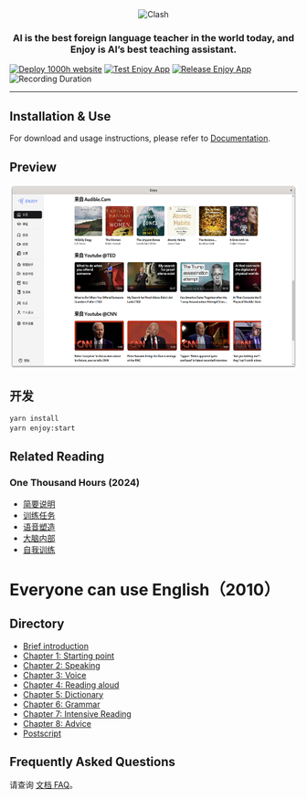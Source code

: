 <div align="center">
  <img src="./enjoy/assets/icon.png" alt="Clash" width="128" />
</div>

<h3 align="center">
AI is the best foreign language teacher in the world today, and Enjoy is AI’s best teaching assistant.
</h3>

[![Deploy 1000h website](https://github.com/ZuodaoTech/everyone-can-use-english/actions/workflows/deploy-1000h.yml/badge.svg)](https://github.com/ZuodaoTech/everyone-can-use-english/actions/workflows/deploy-1000h.yml)
[![Test Enjoy App](https://github.com/ZuodaoTech/everyone-can-use-english/actions/workflows/test-enjoy-app.yml/badge.svg)](https://github.com/ZuodaoTech/everyone-can-use-english/actions/workflows/test-enjoy-app.yml)
[![Release Enjoy App](https://github.com/ZuodaoTech/everyone-can-use-english/actions/workflows/release-enjoy-app.yml/badge.svg)](https://github.com/ZuodaoTech/everyone-can-use-english/actions/workflows/release-enjoy-app.yml)
![Recording Duration](https://img.shields.io/endpoint?url=https%3A%2F%2Fenjoy.bot%2Fapi%2Fbadges%2Frecordings)

---

## Installation & Use

For download and usage instructions, please refer to [Documentation](https://1000h.org/enjoy-app/).

## Preview

<div align="center" style="display:flex;overflow:auto;">
  <img src="./enjoy/snapshots/home.png" alt="Home" width="800" />

  <img src="./enjoy/snapshots/shadow.png" alt="Home" width="800" />

  <img src="./enjoy/snapshots/assessment.png" alt="Home" width="800" />

  <img src="./enjoy/snapshots/course.png" alt="Home" width="800" />

  <img src="./enjoy/snapshots/chat.png" alt="Home" width="800" />
</div>

## 开发

```bash
yarn install
yarn enjoy:start
```

## Related Reading

### One Thousand Hours (2024)

- [简要说明](https://1000h.org/intro.html)
- [训练任务](https://1000h.org/training-tasks/kick-off.html)
- [语音塑造](https://1000h.org/sounds-of-american-english/1-basics.html)
- [大脑内部](https://1000h.org/in-the-brain/01-inifinite.html)
- [自我训练](https://1000h.org/self-training/00-intro.html)

# Everyone can use English（2010）

## Directory

- [Brief introduction](./book/README.md)
- [Chapter 1: Starting point](./book/chapter1.md)
- [Chapter 2: Speaking](./book/chapter2.md)
- [Chapter 3: Voice](./book/chapter3.md)
- [Chapter 4: Reading aloud](./book/chapter4.md)
- [Chapter 5: Dictionary](./book/chapter5.md)
- [Chapter 6: Grammar](./book/chapter6.md)
- [Chapter 7: Intensive Reading](./book/chapter7.md)
- [Chapter 8: Advice](./book/chapter8.md)
- [Postscript](./book/end.md)

## Frequently Asked Questions

请查询 [文档 FAQ](https://1000h.org/enjoy-app/faq.html)。
